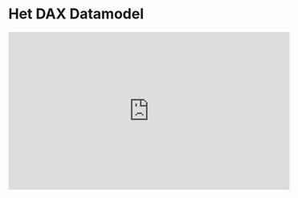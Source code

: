 # Het DAX Datamodel

<iframe width="560" height="315" src="https://www.youtube.com/embed/OyD_3N61xtw" frameborder="0" allow="accelerometer; autoplay; encrypted-media; gyroscope; picture-in-picture" allowfullscreen></iframe>